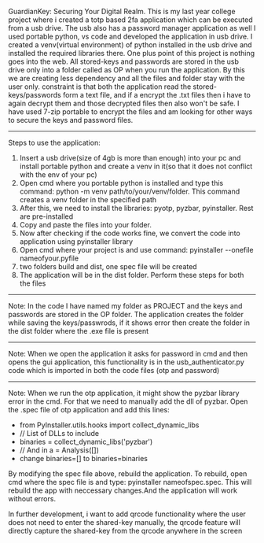 GuardianKey: Securing Your Digital Realm. This is my last year college project where i created a totp based 2fa application which can be executed from a usb drive.
The usb also has a password manager application as well
I used portable python, vs code and developed the application in usb drive. I created a venv(virtual environment) of python installed in the usb drive and installed the required libraries there.
One plus point of this project is nothing goes into the web. All stored-keys and passwords are stored in the usb drive only into a folder called as OP when you run the application.
By this we are creating less dependency and all the files and folder stay with the user only.
constraint is that both the application read the stored-keys/passwords form a text file, and if a encrypt the .txt files then i have to again decrypt them and those decrypted files then also won't be safe.
I have used 7-zip portable to encrypt the files and am looking for other ways to secure the keys and password files.
--------- ---------
Steps to use the application:
1. Insert a usb drive(size of 4gb is more than enough) into your pc and install portable python and create a venv in it(so that it does not conflict with the env of your pc)
2. Open cmd where you portable python is installed and type this command: python -m venv path/to/your/venv/folder. This command creates a venv folder in the specified path
3. After this, we need to install the libraries: pyotp, pyzbar, pyinstaller. Rest are pre-installed
4. Copy and  paste the files into your folder.
5. Now after checking if the code works fine, we convert the code into application using pyinstaller library
6. Open cmd where your project is and use command: pyinstaller --onefile nameofyour.pyfile
7. two folders build and dist, one spec file will be created
8. The application will be in the dist folder. Perform these steps for both the files
--------- ---------
Note: In the code I have named my folder as PROJECT and the keys and passwords are stored in the OP folder.
The application creates the folder while saving the keys/passwrods, if it shows error then create the folder in the dist folder where the .exe file is present
--------- ---------
Note: When we open the application it asks for password in cmd and then opens the gui application, 
this functionality is in the usb_authenticator.py code which is imported in both the code files (otp and password)
--------- ---------
Note: When we run the otp application, it might show the pyzbar library error in the cmd. For that we need to manually add the dll of pyzbar.
Open the .spec file of otp application and add this lines:
- from PyInstaller.utils.hooks import collect_dynamic_libs
- // List of DLLs to include
- binaries = collect_dynamic_libs('pyzbar')
- // And in a = Analysis([])
- change binaries=[] to binaries=binaries

By modifying the spec file above, rebuild the application. To rebuild, open cmd where the spec file is and type: pyinstaller nameofspec.spec. This will rebuild the app with neccessary changes.And the application will work without errors.

In further development, i want to add qrcode functionality where the user does not need to enter the shared-key manually, the qrcode feature will directly capture the shared-key from the qrcode anywhere in the screen
